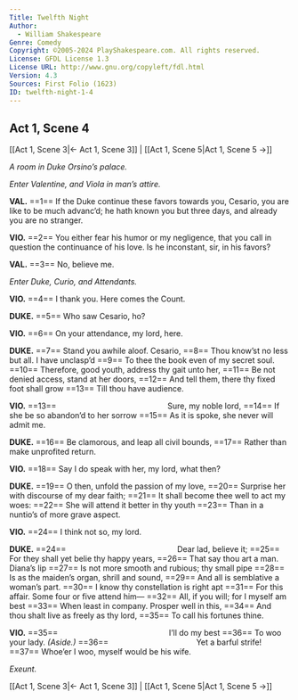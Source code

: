 ```yaml
---
Title: Twelfth Night
Author: 
  - William Shakespeare
Genre: Comedy
Copyright: ©2005-2024 PlayShakespeare.com. All rights reserved.
License: GFDL License 1.3
License URL: http://www.gnu.org/copyleft/fdl.html
Version: 4.3
Sources: First Folio (1623)
ID: twelfth-night-1-4
---
```


## Act 1, Scene 4
[[Act 1, Scene 3|← Act 1, Scene 3]] | [[Act 1, Scene 5|Act 1, Scene 5 →]]

*A room in Duke Orsino’s palace.*

*Enter Valentine, and Viola in man’s attire.*

**VAL.**
==1== If the Duke continue these favors towards you, Cesario, you are like to be much advanc’d; he hath known you but three days, and already you are no stranger.

**VIO.**
==2== You either fear his humor or my negligence, that you call in question the continuance of his love. Is he inconstant, sir, in his favors?

**VAL.**
==3== No, believe me.

*Enter Duke, Curio, and Attendants.*

**VIO.**
==4== I thank you. Here comes the Count.

**DUKE.**
==5== Who saw Cesario, ho?

**VIO.**
==6== On your attendance, my lord, here.

**DUKE.**
==7== Stand you awhile aloof. Cesario,
==8== Thou know’st no less but all. I have unclasp’d
==9== To thee the book even of my secret soul.
==10== Therefore, good youth, address thy gait unto her,
==11== Be not denied access, stand at her doors,
==12== And tell them, there thy fixed foot shall grow
==13== Till thou have audience.

**VIO.**
==13==               Sure, my noble lord,
==14== If she be so abandon’d to her sorrow
==15== As it is spoke, she never will admit me.

**DUKE.**
==16== Be clamorous, and leap all civil bounds,
==17== Rather than make unprofited return.

**VIO.**
==18== Say I do speak with her, my lord, what then?

**DUKE.**
==19== O then, unfold the passion of my love,
==20== Surprise her with discourse of my dear faith;
==21== It shall become thee well to act my woes:
==22== She will attend it better in thy youth
==23== Than in a nuntio’s of more grave aspect.

**VIO.**
==24== I think not so, my lord.

**DUKE.**
==24==               Dear lad, believe it;
==25== For they shall yet belie thy happy years,
==26== That say thou art a man. Diana’s lip
==27== Is not more smooth and rubious; thy small pipe
==28== Is as the maiden’s organ, shrill and sound,
==29== And all is semblative a woman’s part.
==30== I know thy constellation is right apt
==31== For this affair. Some four or five attend him⁠—
==32== All, if you will; for I myself am best
==33== When least in company. Prosper well in this,
==34== And thou shalt live as freely as thy lord,
==35== To call his fortunes thine.

**VIO.**
==35==               I’ll do my best
==36== To woo your lady.
*(Aside.)*
==36==            Yet a barful strife!
==37== Whoe’er I woo, myself would be his wife.

*Exeunt.*

[[Act 1, Scene 3|← Act 1, Scene 3]] | [[Act 1, Scene 5|Act 1, Scene 5 →]]